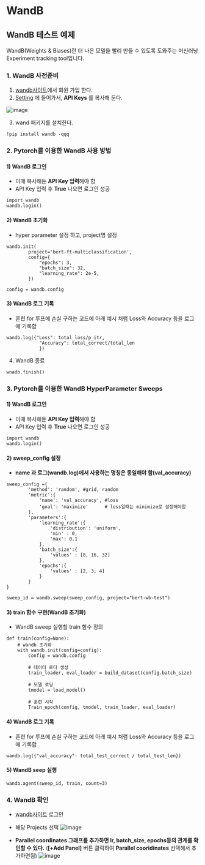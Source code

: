 # WandB
## WandB 테스트 예제
WandB(Weights & Biases)란 더 나은 모델을 빨리 만들 수 있도록 도와주는 머신러닝 Experiment tracking tool입니다.

### 1. WandB 사전준비
1) [wandb사이트](https://wandb.ai/home)에서 회원 가입 한다.
2) [Setting](https://wandb.ai/settings) 에 들어가서, **API Keys** 를 복사해 둔다.

![image](https://user-images.githubusercontent.com/93692701/163515921-f3ef9abd-a156-40ce-b9a5-52f8a409634f.png)

3) wand 패키지를 설치한다.
```
!pip install wandb -qqq
```

### 2. Pytorch를 이용한 WandB 사용 방법
#### 1) WandB 로그인
- 이때 복사해둔 **API Key 입력**해야 함
- API Key 입력 후 **True** 나오면 로그인 성공
```
import wandb
wandb.login()
```

#### 2) WandB 초기화
- hyper parameter 설정 하고, project명 설정
```
wandb.init(
        project='bert-ft-multiclassification',
        config={
            "epochs": 3,
            "batch_size": 32,
            "learning_rate": 2e-5,
        })

config = wandb.config
```
#### 3) WandB 로그 기록
- 훈련 for 루프에 손실 구하는 코드에 아래 예시 처럼 Loss와 Accuracy 등을 로그에 기록함
 ```
 wandb.log({"Loss": total_loss/p_itr,
             "Accuracy": total_correct/total_len
             })
 ```
4) WandB 종료
```
wnadb.finish()
```

### 3. Pytorch를 이용한 WandB HyperParameter Sweeps 

#### 1) WandB 로그인
- 이때 복사해둔 **API Key 입력**해야 함
- API Key 입력 후 **True** 나오면 로그인 성공
```
import wandb
wandb.login()
```

#### 2) sweep_config 설정
- **name 과 로그(wandb.log)에서 사용하는 명칭은 동일해야 함(val_accuracy)**
```
sweep_config ={ 
        'method': 'random', #grid, random
        'metric':{
            'name': 'val_accuracy', #loss
            'goal': 'maximize'      # loss일때는 minimize로 설정해야함
        },
        'parameters':{
            'learning_rate':{
                'distribution': 'uniform',
                'min' : 0,
                'max': 0.1
            },
            'batch_size':{
                'values' : [8, 16, 32]
            },
            'epochs':{
                'values' : [2, 3, 4]
            }
        }
}

sweep_id = wandb.sweep(sweep_config, project="bert-wb-test")
```
#### 3) train 함수 구현(WandB 초기화)
- WandB sweep 실행할 train 함수 정의
```
def train(config=None):
    # wandb 초기화
    with wandb.init(config=config):
        config = wandb.config
        
        # 데이터 로더 생성
        train_loader, eval_loader = build_dataset(config.batch_size)
        
        # 모델 로딩
        tmodel = load_model()
        
        # 훈련 시작 
        Train_epoch(config, tmodel, train_loader, eval_loader)
```
#### 4) WandB 로그 기록
- 훈련 for 루프에 손실 구하는 코드에 아래 예시 처럼 Loss와 Accuracy 등을 로그에 기록함
 ```
 wandb.log({"val_accuracy": total_test_correct / total_test_len})
 ```

#### 5) WandB seep 실행
```
wandb.agent(sweep_id, train, count=3)
```
### 4. WandB 확인 
- [wandb사이트](https://wandb.ai/home) 로그인
- 해당 Projects 선택
![image](https://user-images.githubusercontent.com/93692701/163515515-b7db7ef4-8bc7-4a58-aeae-5ba22bcc623d.png)

- **Parallel coordinates 그래프를 추가하면 lr, batch_size, epochs등의 관계를 확인할 수 있다.**
  (**[+Add Panel]** 버튼 클릭하여 **Parallel cooridinates** 선택해서 추가하면됨)
![image](https://user-images.githubusercontent.com/93692701/163515617-5dc85c67-6032-449c-aa8a-11e33e2a0696.png)
